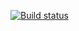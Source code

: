 [![Build status](https://ci.appveyor.com/api/projects/status/08a0t5gmqmi08xfe/branch/main?svg=true)](https://ci.appveyor.com/project/NadezhdaZykova/aqa-2-3-2-testlk/branch/main)